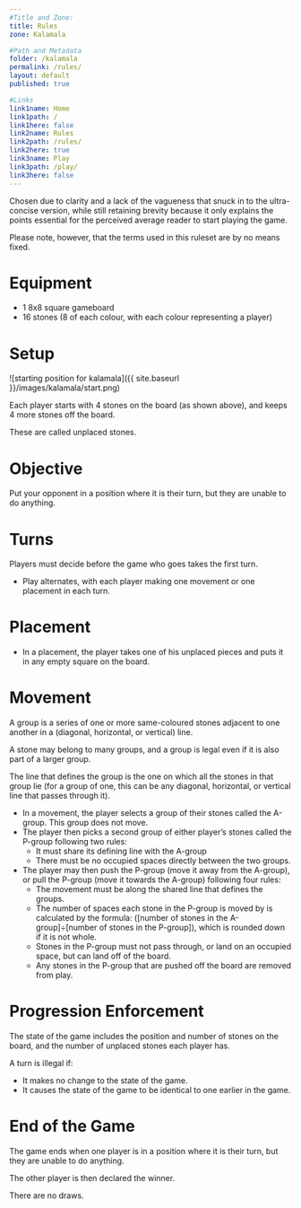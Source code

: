 ```yaml
---
#Title and Zone:
title: Rules
zone: Kalamala

#Path and Metadata
folder: /kalamala
permalink: /rules/
layout: default
published: true

#Links
link1name: Home
link1path: /
link1here: false
link2name: Rules
link2path: /rules/
link2here: true
link3name: Play
link3path: /play/
link3here: false
---
```


Chosen due to clarity and a lack of the vagueness that snuck in to the ultra-concise version, while still retaining brevity because it only explains the points essential for the perceived average reader to start playing the game.

Please note, however, that the terms used in this ruleset are by no means fixed.

Equipment
=========

 - 1 8x8 square gameboard
 - 16 stones (8 of each colour, with each colour representing a player)

Setup
=====

![starting position for kalamala]({{ site.baseurl }}/images/kalamala/start.png)

Each player starts with 4 stones on the board (as shown above), and keeps 4 more stones off the board.

These are called unplaced stones.

Objective
=========

Put your opponent in a position where it is their turn, but they are unable to do anything.

Turns
=====

Players must decide before the game who goes takes the first turn.

 - Play alternates, with each player making one movement or one placement in each turn.

Placement
=========

 - In a placement, the player takes one of his unplaced pieces and puts it in any empty square on the board.

Movement
========

A group is a series of one or more same-coloured stones adjacent to one another in a (diagonal, horizontal, or vertical) line.

A stone may belong to many groups, and a group is legal even if it is also part of a larger group.

The line that defines the group is the one on which all the stones in that group lie (for a group of  one, this can be any diagonal, horizontal, or vertical line that passes through it).

 - In a movement, the player selects a group of their stones called the A-group. This group does not move.
 - The player then picks a second group of either player’s stones called the P-group following two rules:
    + It must share its defining line with the A-group
    + There must be no occupied spaces directly between the two groups.
 - The player may then push the P-group (move it away from the A-group), or pull the P-group (move it towards the A-group) following four rules:
    + The movement must be along the shared line that defines the groups.
    + The number of spaces each stone in the P-group is moved by is calculated by the formula: ([number of stones in the A-group]÷[number of stones in the P-group]), which is rounded down if it is not whole.
    + Stones in the P-group must not pass through, or land on an occupied space, but can land off of the board.
    + Any stones in the P-group that are pushed off the board are removed from play.

Progression Enforcement
=======================

The state of the game includes the position and number of stones on the board, and the number of unplaced stones each player has.

A turn is illegal if:

 - It makes no change to the state of the game.
 - It causes the state of the game to be identical to one earlier in the game.

End of the Game
===============

The game ends when one player is in a position where it is their turn, but they are unable to do anything.

The other player is then declared the winner.

There are no draws.
